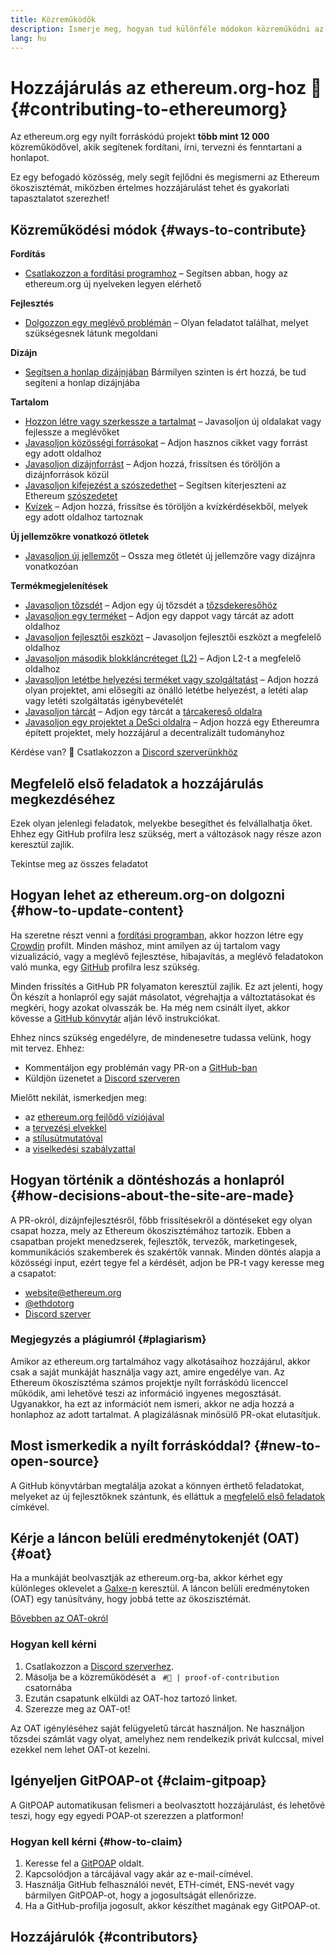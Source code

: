 ```yaml
---
title: Közreműködők
description: Ismerje meg, hogyan tud különféle módokon közreműködni az ethereum.org kapcsán
lang: hu
---
```


# Hozzájárulás az ethereum.org-hoz 🦄 {#contributing-to-ethereumorg}

Az ethereum.org egy nyílt forráskódú projekt **több mint 12 000** közreműködővel, akik segítenek fordítani, írni, tervezni és fenntartani a honlapot.

Ez egy befogadó közösség, mely segít fejlődni és megismerni az Ethereum ökoszisztémát, miközben értelmes hozzájárulást tehet és gyakorlati tapasztalatot szerezhet!

## Közreműködési módok {#ways-to-contribute}

**Fordítás**
- [Csatlakozzon a fordítási programhoz](/contributing/translation-program/) – Segítsen abban, hogy az ethereum.org új nyelveken legyen elérhető

**Fejlesztés**
- [Dolgozzon egy meglévő problémán](https://github.com/ethereum/ethereum-org-website/issues) – Olyan feladatot találhat, melyet szükségesnek látunk megoldani

**Dizájn**
- [Segítsen a honlap dizájnjában](/contributing/design/) Bármilyen szinten is ért hozzá, be tud segíteni a honlap dizájnjába

**Tartalom**
- [Hozzon létre vagy szerkessze a tartalmat](/contributing/#how-to-update-content) – Javasoljon új oldalakat vagy fejlessze a meglévőket
- [Javasoljon közösségi forrásokat](/contributing/content-resources/) – Adjon hasznos cikket vagy forrást egy adott oldalhoz
- [Javasoljon dizájnforrást](/contributing/design/adding-design-resources/) – Adjon hozzá, frissítsen és töröljön a dizájnforrások közül
- [Javasoljon kifejezést a szószedethet](/contributing/adding-glossary-terms/) – Segítsen kiterjeszteni az Ethereum [szószedetet](/glossary/)
- [Kvízek](/contributing/quizzes/) – Adjon hozzá, frissítse és töröljön a kvízkérdésekből, melyek egy adott oldalhoz tartoznak

**Új jellemzőkre vonatkozó ötletek**
- [Javasoljon új jellemzőt](https://github.com/ethereum/ethereum-org-website/issues/new?assignees=&labels=Type%3A+Feature&template=feature_request.yaml&title=) – Ossza meg ötletét új jellemzőre vagy dizájnra vonatkozóan

**Termékmegjelenítések**
- [Javasoljon tőzsdét](/contributing/adding-exchanges/) – Adjon egy új tőzsdét a [tőzsdekeresőhöz](/get-eth/#country-picker)
- [Javasoljon egy terméket](/contributing/adding-products/) – Adjon egy dappot vagy tárcát az adott oldalhoz
- [Javasoljon fejlesztői eszközt](/contributing/adding-developer-tools/) – Javasoljon fejlesztői eszközt a megfelelő oldalhoz
- [Javasoljon második blokkláncréteget (L2)](/contributing/adding-layer-2s/) – Adjon L2-t a megfelelő oldalhoz
- [Javasoljon letétbe helyezési terméket vagy szolgáltatást](/contributing/adding-staking-products/) – Adjon hozzá olyan projektet, ami elősegíti az önálló letétbe helyezést, a letéti alap vagy letéti szolgáltatás igénybevételét
- [Javasoljon tárcát](/contributing/adding-wallets/) – Adjon egy tárcát a [tárcakereső oldalra](/wallets/find-wallet/)
- [Javasoljon egy projektet a DeSci oldalra](/contributing/adding-desci-projects/) – Adjon hozzá egy Ethereumra épített projektet, mely hozzájárul a decentralizált tudományhoz

Kérdése van? 🤔 Csatlakozzon a [Discord szerverünkhöz](https://discord.gg/ethereum-org)

## Megfelelő első feladatok a hozzájárulás megkezdéséhez

Ezek olyan jelenlegi feladatok, melyekbe besegíthet és felvállalhatja őket. Ehhez egy GitHub profilra lesz szükség, mert a változások nagy része azon keresztül zajlik.

<IssuesList issues={gfissues} my={8} />

<ButtonLink href="https://github.com/ethereum/ethereum-org-website/issues">Tekintse meg az összes feladatot</ButtonLink>

## Hogyan lehet az ethereum.org-on dolgozni {#how-to-update-content}

Ha szeretne részt venni a [fordítási programban](/contributing/translation-program/), akkor hozzon létre egy [Crowdin](https://crowdin.com/project/ethereum-org) profilt. Minden máshoz, mint amilyen az új tartalom vagy vizualizáció, vagy a meglévő fejlesztése, hibajavítás, a meglévő feladatokon való munka, egy [GitHub](https://github.com/) profilra lesz szükség.

Minden frissítés a GitHub PR folyamaton keresztül zajlik. Ez azt jelenti, hogy Ön készít a honlapról egy saját másolatot, végrehajtja a változtatásokat és megkéri, hogy azokat olvasszák be. Ha még nem csinált ilyet, akkor kövesse a [GitHub könvytár](https://github.com/ethereum/ethereum-org-website) alján lévő instrukciókat.

Ehhez nincs szükség engedélyre, de mindenesetre tudassa velünk, hogy mit tervez. Ehhez:

- Kommentáljon egy problémán vagy PR-on a [GitHub-ban](https://github.com/ethereum/ethereum-org-website)
- Küldjön üzenetet a [Discord szerveren](https://discord.gg/ethereum-org)

Mielőtt nekilát, ismerkedjen meg:

- az [ethereum.org fejlődő víziójával](/about/)
- a [tervezési elvekkel](/contributing/design-principles/)
- a [stílusútmutatóval](/contributing/style-guide/)
- a [viselkedési szabályzattal](/community/code-of-conduct)

<ContributorsQuizBanner className="mt-16 mb-8" />

## Hogyan történik a döntéshozás a honlapról {#how-decisions-about-the-site-are-made}

A PR-okról, dizájnfejlesztésről, főbb frissítésekről a döntéseket egy olyan csapat hozza, mely az Ethereum ökoszisztémához tartozik. Ebben a csapatban projekt menedzserek, fejlesztők, tervezők, marketingesek, kommunikációs szakemberek és szakértők vannak. Minden döntés alapja a közösségi input, ezért tegye fel a kérdését, adjon be PR-t vagy keresse meg a csapatot:

- [website@ethereum.org](mailto:website@ethereum.org)
- [@ethdotorg](https://x.com/ethdotorg)
- [Discord szerver](https://discord.gg/ethereum-org)

### Megjegyzés a plágiumról {#plagiarism}

Amikor az ethereum.org tartalmához vagy alkotásaihoz hozzájárul, akkor csak a saját munkáját használja vagy azt, amire engedélye van. Az Ethereum ökoszisztéma számos projektje nyílt forráskódú licenccel működik, ami lehetővé teszi az információ ingyenes megosztását. Ugyanakkor, ha ezt az információt nem ismeri, akkor ne adja hozzá a honlaphoz az adott tartalmat. A plagizálásnak minősülő PR-okat elutasítjuk.

## Most ismerkedik a nyílt forráskóddal? {#new-to-open-source}

A GitHub könyvtárban megtalálja azokat a könnyen érthető feladatokat, melyeket az új fejlesztőknek szántunk, és elláttuk a [megfelelő első feladatok](https://github.com/ethereum/ethereum-org-website/issues?q=is%3Aopen+is%3Aissue+label%3A%22good+first+issue%22) címkével.

## Kérje a láncon belüli eredménytokenjét (OAT) {#oat}

Ha a munkáját beolvasztják az ethereum.org-ba, akkor kérhet egy különleges oklevelet a [Galxe-n](https://app.galxe.com/quest/ethereumorg) keresztül. A láncon belüli eredménytoken (OAT) egy tanúsítvány, hogy jobbá tette az ökoszisztémát.

[Bővebben az OAT-okról](https://help.galxe.com/en/articles/7067290-galxe-oats-reward-and-celebrate-achievements)

### Hogyan kell kérni
1. Csatlakozzon a [Discord szerverhez](https://discord.gg/ethereum-org).
2. Másolja be a közreműködését a ` #🥇 | proof-of-contribution` csatornába
3. Ezután csapatunk elküldi az OAT-hoz tartozó linket.
4. Szerezze meg az OAT-ot!

Az OAT igényléséhez saját felügyeletű tárcát használjon. Ne használjon tőzsdei számlát vagy olyat, amelyhez nem rendelkezik privát kulccsal, mivel ezekkel nem lehet OAT-ot kezelni.

## Igényeljen GitPOAP-ot {#claim-gitpoap}

A GitPOAP automatikusan felismeri a beolvasztott hozzájárulást, és lehetővé teszi, hogy egy egyedi POAP-ot szerezzen a platformon!


### Hogyan kell kérni {#how-to-claim}

1. Keresse fel a [GitPOAP](https://www.gitpoap.io) oldalt.
2. Kapcsolódjon a tárcájával vagy akár az e-mail-címével.
3. Használja GitHub felhasználói nevét, ETH-címét, ENS-nevét vagy bármilyen GitPOAP-ot, hogy a jogosultságát ellenőrizze.
4. Ha a GitHub-profilja jogosult, akkor készíthet magának egy GitPOAP-ot.

## Hozzájárulók {#contributors}

<Contributors />
